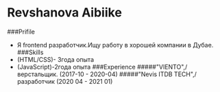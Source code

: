 # Revshanova Aibiike

###Prifile
* Я frontend разработчик.Ищу работу в хорошей компании в Дубае.
###Skills
* (HTML/CSS)- 3года опыта
* (JavaScript)-2года опыта
###Experience
#####"VIENTO",/ верстальщик. (2017-10 - 2020-04)
#####"Nevis ITDB TECH",/разработчик (2020 04 - 2021 01)

